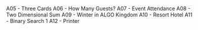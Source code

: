 A05 - Three Cards
A06 - How Many Guests?
A07 - Event Attendance
A08 - Two Dimensional Sum
A09 - Winter in ALGO Kingdom
A10 - Resort Hotel
A11 - Binary Search 1
A12 - Printer

